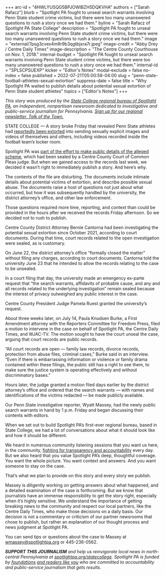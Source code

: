 +++
arc-id = "4HWLYUSQG5BPJOWIBZH5DQKVHA"
authors = ["Sarah Rafacz"]
blurb = "Spotlight PA fought to unseal search warrants involving Penn State student crime victims, but there were too many unanswered questions to rush a story once we had them."
byline = "Sarah Rafacz of Spotlight PA State College"
description = "Spotlight PA fought to unseal search warrants involving Penn State student crime victims, but there were too many unanswered questions to rush a story once we had them."
image = "external/7psg3cvex4m9r9b3qgtbjxra7r.jpeg"
image-credit = "Abby Drey / Centre Daily Times"
image-description = "The Centre County Courthouse on Nov. 1, 2018."
internal-budget = "Spotlight PA fought to unseal search warrants involving Penn State student crime victims, but there were too many unanswered questions to rush a story once we had them."
internal-id = "SPLSCPSUEXP"
kicker = "Editor's Notes"
modal-exclude = false
no-index = false
published = 2022-07-21T05:00:58-04:00
slug = "penn-state-football-athletes-sexual-extortion"
suppress-date = false
title = "Why Spotlight PA waited to publish details about potential sexual extortion of Penn State student athletes"
topics = ["Editor's Notes"]
+++

<i>This story was produced by the </i><a href="https://www.spotlightpa.org/statecollege"><i>State College regional bureau of Spotlight PA</i></a><i>, an independent, nonpartisan newsroom dedicated to investigative and public-service journalism for Pennsylvania. </i><a href="https://www.spotlightpa.org/newsletters/talkofthetown"><i>Sign up for our regional newsletter, Talk of the Town.</i></a>

STATE COLLEGE — A story broke Friday that revealed Penn State athletes had <a href="https://www.centredaily.com/news/local/education/penn-state/article262549167.html">reportedly been extorted</a> into sending sexually explicit images and videos of themselves and others, including videos recorded inside the football team’s locker room.

Spotlight PA was <a href="https://www.spotlightpa.org/statecollege/2022/07/centre-county-court-penn-state-search-warrants/">part of the effort to make public details of the alleged scheme</a>, which had been sealed by a Centre County Court of Common Pleas judge. But when we gained access to the records last week, we decided it wasn’t right to immediately publish a story. And here’s why.

The contents of the file are disturbing. The documents include intimate details about potential victims of extortion, and describe possible sexual abuse. The documents raise a host of questions not just about what occurred, but how it was subsequently handled by the university, the district attorney’s office, and other law enforcement.

Those questions required more time, reporting, and context than could be provided in the hours after we received the records Friday afternoon. So we decided not to rush to publish.

<script src="https://www.spotlightpa.org/embed.js" async></script><div data-spl-embed-version="1" data-spl-src="https://www.spotlightpa.org/embeds/newsletter/?cta=Sign%20up%20for%20our%20new%20regional%20newsletter%2C%20%3Cb%3ETalk%20of%20the%20Town%3C%2Fb%3E%2C%20and%20get%20all%20the%20news%20and%20notes%20from%20State%20College%20and%20north-central%20PA.&button=Sign%20Up%20Now&preselect=state_college&eyebrow=DON'T%20MISS%20A%20BEAT"></div>

Centre County District Attorney Bernie Cantorna had been investigating the potential sexual extortion since October 2021, according to court documents. During that time, court records related to the open investigation were sealed, as is customary.

On June 22, the district attorney’s office “formally closed the matter” without filing any charges, according to court documents. Cantorna told the university June 23 that he intended to allow the records relating to the case to be unsealed.

In a court filing that day, the university made an emergency ex-parte request that “the search warrants, affidavits of probable cause, and any and all records related to the underlying investigation” remain sealed because the interest of privacy outweighed any public interest in the case.

Centre County President Judge Pamela Ruest granted the university’s request.

About three weeks later, on July 14, Paula Knudsen Burke, a First Amendment attorney with the Reporters Committee for Freedom Press, filed a motion to intervene in the case on behalf of Spotlight PA, the Centre Daily Times, and WJAC-TV. The motion sought to have the court unseal the case, arguing that court records are public records.

“All court records are open — family law records, divorce records, protection from abuse files, criminal cases,” Burke said in an interview. “Even if there is embarrassing information or violence or family drama contained within these filings, the public still has a right to see them, to make sure the justice system is operating effectively and without discriminatory bases.”

Hours later, the judge granted a motion filed days earlier by the district attorney’s office and ordered that the search warrants — with names and identifications of the victims redacted — be made publicly available.

<script src="https://www.spotlightpa.org/embed.js" async></script><div data-spl-embed-version="1" data-spl-src="https://www.spotlightpa.org/embeds/donate/"></div>

Our Penn State investigative reporter, Wyatt Massey, had the newly public search warrants in hand by 1 p.m. Friday and began discussing their contents with editors.

When we set out to build Spotlight PA’s first-ever regional bureau, based in State College, we had a lot of conversations about what it should look like and how it should be different.

We heard in numerous community listening sessions that you want us here, in the community, <a href="https://www.spotlightpa.org/statecollege/2022/07/centre-county-transparency-public-records/">fighting for transparency and accountability</a> every day. But we also heard that you value Spotlight PA’s deep, thoughtful coverage. You want the whole picture. You want context and answers. And you want someone to stay on the case.

That’s what we plan to provide on this story and every story we publish.

Massey is diligently working on getting answers about what happened, and a detailed examination of the case is forthcoming. But we know that journalists have an immense responsibility to get the story right, especially when it’s highly sensitive. We understand the importance of getting breaking news to the community and respect our local partners, like the Centre Daily Times, who make those decisions on a daily basis. Our decision is not a commentary or criticism of our partner newsrooms that chose to publish, but rather an explanation of our thought process and news judgment at Spotlight PA.

You can send tips or questions about the case to Massey at <a href="mailto:wmassey@spotlightpa.org">wmassey@spotlightpa.org</a> or 445-236-0562.

<script src="https://www.spotlightpa.org/embed.js" async></script><div data-spl-embed-version="1" data-spl-src="https://www.spotlightpa.org/embeds/tips/?tip_text=Do%20you%20have%20information%20relating%20to%20this%20case%20that%20we%20should%20investigate%3F%20Tell%20us%20now.&form_name=statecollege-embed"></div>

<i><b>SUPPORT THIS JOURNALISM</b></i><i> and help us reinvigorate local news in north-central Pennsylvania at </i><a href="/donate?campaign=701Dn000000Ygq1IAC&utm_source=www.spotlightpa.org&utm_medium=statecollege:section&utm_campaign=statecollege:main"><i>spotlightpa.org/statecollege</i></a><i>. Spotlight PA is funded by </i><a href="https://www.spotlightpa.org/support"><i>foundations</i></a><i> </i><a href="https://www.spotlightpa.org/support"><i>and readers like you</i></a><i> who are committed to accountability and public-service journalism that gets results.</i>
